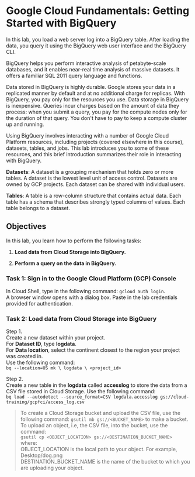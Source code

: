 # Google Cloud Fundamentals: Getting Started with BigQuery

In this lab, you load a web server log into a BigQuery table. After loading the data, you query it using the BigQuery web user interface and the BigQuery CLI.

BigQuery helps you perform interactive analysis of petabyte-scale databases, and it enables near-real time analysis of massive datasets. It offers a familiar SQL 2011 query language and functions.

Data stored in BigQuery is highly durable. Google stores your data in a replicated manner by default and at no additional charge for replicas. With BigQuery, you pay only for the resources you use. Data storage in BigQuery is inexpensive. Queries incur charges based on the amount of data they process: when you submit a query, you pay for the compute nodes only for the duration of that query. You don't have to pay to keep a compute cluster up and running.

Using BigQuery involves interacting with a number of Google Cloud Platform resources, including projects (covered elsewhere in this course), datasets, tables, and jobs. This lab introduces you to some of these resources, and this brief introduction summarizes their role in interacting with BigQuery.

__Datasets__: A dataset is a grouping mechanism that holds zero or more tables. A dataset is the lowest level unit of access control. Datasets are owned by GCP projects. Each dataset can be shared with individual users.

__Tables__: A table is a row-column structure that contains actual data. Each table has a schema that describes strongly typed columns of values. Each table belongs to a dataset.

## Objectives

In this lab, you learn how to perform the following tasks:

1. __Load data from Cloud Storage into BigQuery.__

2. __Perform a query on the data in BigQuery.__

### Task 1: Sign in to the Google Cloud Platform (GCP) Console

In Cloud Shell, type in the following command:  `gcloud auth login`.  
A browser window opens with a dialog box. Paste in the lab credentials provided for authentication.

### Task 2: Load data from Cloud Storage into BigQuery

Step 1.  
Create a new dataset within your project.  
For __Dataset ID__, type __logdata__.  
For __Data location__, select the continent closest to the region your project was created in.  
Use the following command:  
`bq --location=US mk \
logdata \
<project_id>`

Step 2.  
Create a new table in the __logdata__ called __accesslog__ to store the data from a CSV file stored in Cloud Storage. Use the following command:  
`bq load --autodetect --source_format=CSV logdata.accesslog gs://cloud-training/gcpfci/access_log.csv`

> To create a Cloud Storage bucket and upload the CSV file, use the following command: `gsutil mb gs://<BUCKET_NAME>` to make a bucket.
> To upload an object, i.e, the CSV file, into the bucket, use the command:  
`gsutil cp <OBJECT_LOCATION> gs://<DESTINATION_BUCKET_NAME>`  
where:  
OBJECT_LOCATION is the local path to your object. For example, Desktop/dog.png  
DESTINATION_BUCKET_NAME is the name of the bucket to which you are uploading your object.
